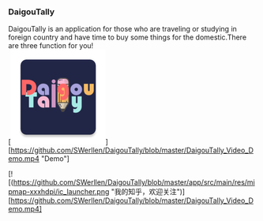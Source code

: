 ### DaigouTally
 DaigouTally is an application for those who are traveling or studying in foreign country and have time to buy some things for the domestic.There are three function for you!  
[![](https://github.com/SWerllen/DaigouTally/blob/master/app/src/main/res/mipmap-xxxhdpi/ic_launcher.png "Click Here to See Demo")][https://github.com/SWerllen/DaigouTally/blob/master/DaigouTally_Video_Demo.mp4 "Demo"]


[![(https://github.com/SWerllen/DaigouTally/blob/master/app/src/main/res/mipmap-xxxhdpi/ic_launcher.png  "我的知乎，欢迎关注")][https://github.com/SWerllen/DaigouTally/blob/master/DaigouTally_Video_Demo.mp4]
